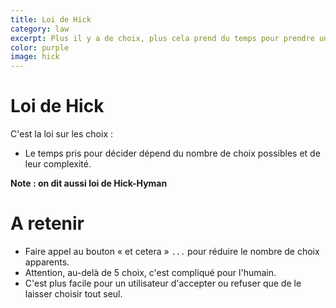 ```yaml
---
title: Loi de Hick
category: law
excerpt: Plus il y a de choix, plus cela prend du temps pour prendre une décision.
color: purple
image: hick
---
```


# Loi de Hick

C'est la loi sur les choix :

- Le temps pris pour décider dépend du nombre de choix possibles et de leur complexité.

**Note : on dit aussi loi de Hick-Hyman**

# A retenir

- Faire appel au bouton « et cetera » `...` pour réduire le nombre de choix apparents.
- Attention, au-delà de 5 choix, c'est compliqué pour l'humain.
- C'est plus facile pour un utilisateur d'accepter ou refuser que de le laisser choisir tout seul.
